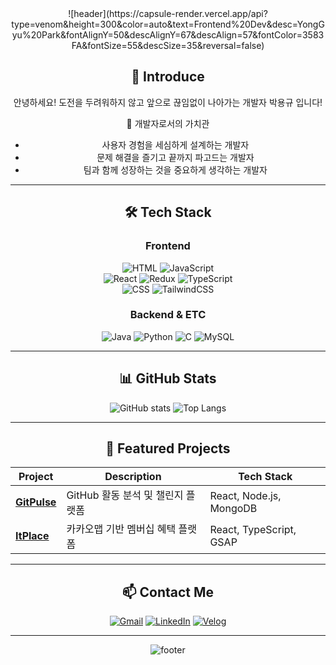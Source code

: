 <div align = "center">
![header](https://capsule-render.vercel.app/api?type=venom&height=300&color=auto&text=Frontend%20Dev&desc=YongGyu%20Park&fontAlignY=50&descAlignY=67&descAlign=57&fontColor=3583FA&fontSize=55&descSize=35&reversal=false)


## 👋 Introduce
안녕하세요!
도전을 두려워하지 않고 앞으로 끊임없이 나아가는 개발자 박용규 입니다!

🌱 개발자로서의 가치관
- 사용자 경험을 세심하게 설계하는 개발자
- 문제 해결을 즐기고 끝까지 파고드는 개발자
- 팀과 함께 성장하는 것을 중요하게 생각하는 개발자
---

## 🛠 Tech Stack
### **Frontend**

![HTML](https://img.shields.io/badge/HTML5-E34F26?style=for-the-badge&logo=HTML5&logoColor=white)
![JavaScript](https://img.shields.io/badge/JavaScript-F7DF1E?style=for-the-badge&logo=JavaScript&logoColor=black)
<br/>
![React](https://img.shields.io/badge/React-61DAFB?style=for-the-badge&logo=React&logoColor=black)
![Redux](https://img.shields.io/badge/Redux-764ABC?style=for-the-badge&logo=Redux&logoColor=white)
![TypeScript](https://img.shields.io/badge/TypeScript-3178C6?style=for-the-badge&logo=TypeScript&logoColor=white)
<br/>
![CSS](https://img.shields.io/badge/CSS3-1572B6?style=for-the-badge&logo=CSS3&logoColor=white)
![TailwindCSS](https://img.shields.io/badge/Tailwind_CSS-06B6D4?style=for-the-badge&logo=Tailwind-CSS&logoColor=white)





### **Backend & ETC**
![Java](https://img.shields.io/badge/Java-007396?style=for-the-badge&logo=Java&logoColor=white)
![Python](https://img.shields.io/badge/Python-3776AB?style=for-the-badge&logo=Python&logoColor=white)
![C](https://img.shields.io/badge/C-00599C?style=for-the-badge&logo=C&logoColor=white)
![MySQL](https://img.shields.io/badge/MySQL-4479A1?style=for-the-badge&logo=MySQL&logoColor=white)

---

## 📊 GitHub Stats
![GitHub stats](https://github-readme-stats.vercel.app/api?username=younggyu99&show_icons=true&theme=radical)
![Top Langs](https://github-readme-stats.vercel.app/api/top-langs/?username=younggyu99&layout=compact&theme=radical)

---

## 🚀 Featured Projects
| Project | Description | Tech Stack |
|---------|-------------|------------|
| [**GitPulse**](https://github.com/younggyu99/GitPulse) | GitHub 활동 분석 및 챌린지 플랫폼 | React, Node.js, MongoDB |
| [**ItPlace**](https://github.com/younggyu99/itplace-front) | 카카오맵 기반 멤버십 혜택 플랫폼 | React, TypeScript, GSAP |

---

## 📫 Contact Me
[![Gmail](https://img.shields.io/badge/Gmail-EA4335?style=for-the-badge&logo=Gmail&logoColor=white)](mailto:your.email@example.com)
[![LinkedIn](https://img.shields.io/badge/LinkedIn-0A66C2?style=for-the-badge&logo=LinkedIn&logoColor=white)](https://www.linkedin.com/in/yourprofile)
[![Velog](https://img.shields.io/badge/Velog-20C997?style=for-the-badge&logo=Velog&logoColor=white)](https://velog.io/@yourvelog)

---

<!-- 하단 배너 -->
![footer](https://capsule-render.vercel.app/api?type=waving&color=0:9370db,100:ff7f50&height=100&section=footer)

